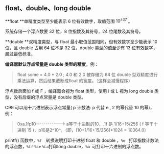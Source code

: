 ## float、double、long double

**float **单精度类型至少能表示 6 位有效数字，取值范围 $10^{\pm37}$ 。

系统存储一个浮点数要 32 位，8 位指数及其符号，24 位尾数及其符号。

**double **双精度类型，与 float 最小取值范围相同，但有效数字至少能表示 10 位，且 double 占用 64 位不是 32 位，double 类型的值至少有 13 位有效数字，超过最低标准。

**编译器默认浮点常量是 double 类型的精度**，例：

>float some = 4.0 * 2.0 ; 4.0 和 2.0 被存储为 64 位 double 型双精度进行乘法运算，然后结果截断成float 的宽度。（这样会减慢程序）

浮点数后面加 f 或 F ，编译器会视为 float 类型，使用 l 或 L 视为 long double 类型，没有后缀的浮点常量是 double 类型。

C99 可以用十六进制表示浮点常量( p 计数法: p 代替 e , 2 的幂代替 10 的幂)，例：

>0xa.1fp10------------> a等于十进制的10，.1f 是 1/16+15/256 ( f 等于十进制 15 )，p10是2^10^，（即，(10+1/16+15/256)*1024 = 10364.0）

printf() 函数中，`%f  `转换说明打印十进制 float 和 double ，`%e ` 打印指数计数法的浮点数，`%Lf` `%Le` `%La`打印long double，`%a `可打印十六进制的浮点数。

